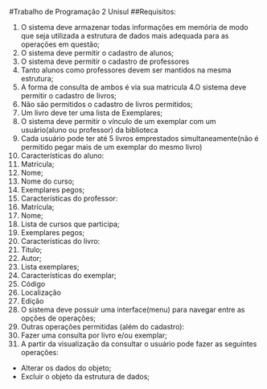 #Trabalho de Programação 2 Unisul
##Requisitos:
1. O sistema deve armazenar todas informações em 
memória de modo que seja utilizada a estrutura 
de dados mais adequada para as operações em 
questão;
2. O sistema deve permitir o cadastro de alunos;
3. O sistema deve permitir o cadastro de professores
 1. Tanto alunos como professores devem ser mantidos na 
mesma estrutura;
 2. A forma de consulta de ambos é via sua matricula
4.O sistema deve permitir o cadastro de livros;
 1. Não são permitidos  o cadastro de livros permitidos;
 2. Um livro deve ter uma lista de Exemplares;
5. O sistema deve permitir o vínculo de um exemplar com um usuário(aluno ou professor) da biblioteca
 1. Cada usuário pode ter até 5 livros emprestados simultaneamente(não é permitido pegar mais de um exemplar do mesmo livro)
6. Características do aluno:
 1. Matrícula;
 2. Nome;
 3. Nome do curso;
 4. Exemplares pegos;
7. Características do professor:
 1. Matrícula;
 2. Nome;
 3. Lista de cursos que participa;
 4. Exemplares pegos;
8. Características do livro:
 1. Titulo;
 2. Autor;
 3. Lista exemplares;
9. Características do exemplar;
 1. Código
 2. Localização
 3. Edição
10. O sistema deve possuir uma interface(menu) para navegar entre as opções de operações;
11. Outras operações permitidas (além do cadastro):
 1. Fazer uma consulta por livro e/ou exemplar;
 2. A partir da visualização da consultar o usuário pode fazer as seguintes operações:
  * Alterar os dados do objeto;
  * Excluir o objeto da estrutura de dados;